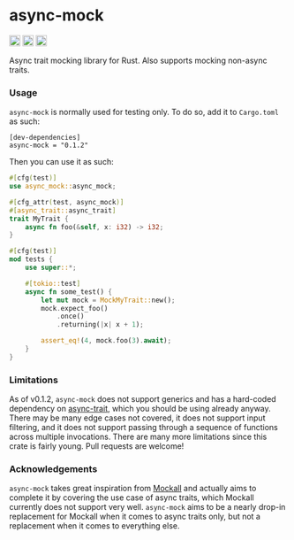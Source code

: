 # async-mock

[<img alt="github" src="https://img.shields.io/badge/github-SignalWhisperer/async--mock-3A4C7E?style=plastic&labelColor=555555&logo=github" height="20">](https://github.com/SignalWhisperer/async-trait)
[<img alt="crates.io" src="https://img.shields.io/crates/v/async-mock.svg?style=plastic&color=834B02&logo=rust" height="20">](https://crates.io/crates/async-mock)
[<img alt="docs.rs" src="https://img.shields.io/badge/docs.rs-async--mock-28624E?style=plastic&labelColor=555555&logo=docs.rs" height="20">](https://docs.rs/async-mock)

Async trait mocking library for Rust. Also supports mocking non-async traits.

### Usage

`async-mock` is normally used for testing only. To do so, add it to `Cargo.toml` as such:
```cargo
[dev-dependencies]
async-mock = "0.1.2"
```

Then you can use it as such:
```rust
#[cfg(test)]
use async_mock::async_mock;

#[cfg_attr(test, async_mock)]
#[async_trait::async_trait]
trait MyTrait {
    async fn foo(&self, x: i32) -> i32;
}

#[cfg(test)]
mod tests {
    use super::*;

    #[tokio::test]
    async fn some_test() {
        let mut mock = MockMyTrait::new();
        mock.expect_foo()
            .once()
            .returning(|x| x + 1);

        assert_eq!(4, mock.foo(3).await);
    }
}
```

### Limitations

As of v0.1.2, `async-mock` does not support generics and has a hard-coded dependency on
[async-trait](https://crates.io/crates/async-trait), which you should be using already anyway.
There may be many edge cases not covered, it does not support input filtering, and it does not
support passing through a sequence of functions across multiple invocations. There are many
more limitations since this crate is fairly young. Pull requests are welcome!

### Acknowledgements

`async-mock` takes great inspiration from [Mockall](https://crates.io/crates/mockall) and actually aims
to complete it by covering the use case of async traits, which Mockall currently does not support very well.
`async-mock` aims to be a nearly drop-in replacement for Mockall when it comes to async traits only,
but not a replacement when it comes to everything else.
